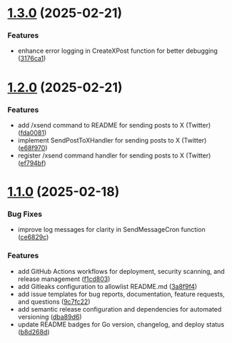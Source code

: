 # [1.3.0](https://github.com/Think-Root/chappie_bot/compare/v1.2.0...v1.3.0) (2025-02-21)


### Features

* enhance error logging in CreateXPost function for better debugging ([3176ca1](https://github.com/Think-Root/chappie_bot/commit/3176ca1306de3c33d55e52b9a0a26bd93ca2a225))

# [1.2.0](https://github.com/Think-Root/chappie_bot/compare/v1.1.0...v1.2.0) (2025-02-21)


### Features

* add /xsend command to README for sending posts to X (Twitter) ([fda0081](https://github.com/Think-Root/chappie_bot/commit/fda00814260638298ea7393423fd06616b619aaf))
* implement SendPostToXHandler for sending posts to X (Twitter) ([e68f970](https://github.com/Think-Root/chappie_bot/commit/e68f9704a6ef6aa013c88a370c885356edb7fe8d))
* register /xsend command handler for sending posts to X (Twitter) ([ef794bf](https://github.com/Think-Root/chappie_bot/commit/ef794bf462a0e675cbdd00527b7c12331aa78284))

# [1.1.0](https://github.com/Think-Root/chappie_bot/compare/v1.0.5...v1.1.0) (2025-02-18)


### Bug Fixes

* improve log messages for clarity in SendMessageCron function ([ce6829c](https://github.com/Think-Root/chappie_bot/commit/ce6829cea540367c7273fe3ee6b8b1dfef27b1c3))


### Features

* add GitHub Actions workflows for deployment, security scanning, and release management ([f1cd803](https://github.com/Think-Root/chappie_bot/commit/f1cd80379e881ab455644d99ddf9def979cd60d5))
* add Gitleaks configuration to allowlist README.md ([3a8f9f4](https://github.com/Think-Root/chappie_bot/commit/3a8f9f45cfa5d8bcc0e4be2783c74b228b14bae3))
* add issue templates for bug reports, documentation, feature requests, and questions ([9c7fc22](https://github.com/Think-Root/chappie_bot/commit/9c7fc2257c94ba6afc3b4c01bb14eab5627fac45))
* add semantic release configuration and dependencies for automated versioning ([dba89d6](https://github.com/Think-Root/chappie_bot/commit/dba89d6f3662e9702164b3aa42ffcd078906daea))
* update README badges for Go version, changelog, and deploy status ([b8d268d](https://github.com/Think-Root/chappie_bot/commit/b8d268d13793718c75420b24f41d165595135026))
